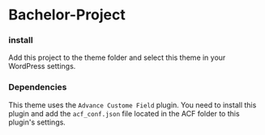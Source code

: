 # Bachelor-Project

### install

Add this project to the theme folder and select this theme in your WordPress settings.

### Dependencies

This theme uses the `Advance Custome Field` plugin. You need to install this plugin and add the `acf_conf.json` file located in the ACF folder to this plugin's settings.
